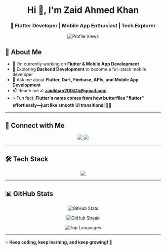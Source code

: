 <h1 align="center">Hi 👋, I'm Zaid Ahmed Khan</h1>
<h3 align="center">🚀 Flutter Developer | Mobile App Enthusiast | Tech Explorer</h3>

<p align="center">
  <img src="https://komarev.com/ghpvc/?username=zaidahmedkhan&label=Profile%20views&color=0e75b6&style=flat" alt="Profile Views" />
</p>

## 🚀 About Me
- 🔭 I’m currently working on **Flutter & Mobile App Development**
- 🌱 Exploring **Backend Development** to become a full-stack mobile developer
- 💬 Ask me about **Flutter, Dart, Firebase, APIs, and Mobile App Development**
- 📫 Reach me at **zaidkhan200415@gmail.com**
- ⚡ Fun fact: **Flutter's name comes from how butterflies "flutter" effortlessly—just like smooth UI transitions! 🦋✨**

---

## 🔗 Connect with Me
<p align="center">
  <a href="https://www.linkedin.com/in/zaid-ahmed-khan-01b180206" target="blank">
    <img src="https://img.shields.io/badge/LinkedIn-0A66C2?style=for-the-badge&logo=linkedin&logoColor=white" />
  </a>
  <a href="https://instagram.com/devv.zaid" target="blank">
    <img src="https://img.shields.io/badge/Instagram-E4405F?style=for-the-badge&logo=instagram&logoColor=white" />
  </a>
</p>

---

## 🛠️ Tech Stack
<p align="center">
  <img src="https://skillicons.dev/icons?i=flutter,dart,firebase,androidstudio,vscode,git,github,figma,aws,mysql,mongodb,sqlite,html,css,js,react,postman" />
</p>

---

## 📊 GitHub Stats
<p align="center">
  <img src="https://github-readme-stats.vercel.app/api?username=zaidahmedkhan&show_icons=true&theme=radical" alt="GitHub Stats" />
</p>
<p align="center">
  <img src="https://github-readme-streak-stats.herokuapp.com/?user=zaidahmedkhan&theme=radical" alt="GitHub Streak" />
</p>
<p align="center">
  <img src="https://github-readme-stats.vercel.app/api/top-langs?username=zaidahmedkhan&layout=compact&theme=radical" alt="Top Languages" />
</p>

---

⭐ **Keep coding, keep learning, and keep growing! 🚀**
